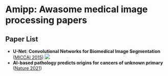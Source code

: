 # Amipp: Awasome medical image processing papers

## Paper List
- **U-Net: Convolutional Networks for Biomedical Image Segmentation** ([MICCAI 2015](https://link.springer.com/chapter/10.1007/978-3-319-24574-4_28)) ![](https://img.shields.io/badge/-code-orange)
- **AI-based pathology predicts origins for cancers of unknown primary** ([Nature 2021](https://www.nature.com/articles/s41586-021-03512-4#citeas))
